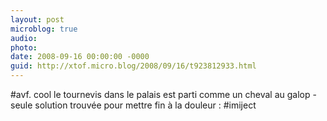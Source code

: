```yaml
---
layout: post
microblog: true
audio: 
photo: 
date: 2008-09-16 00:00:00 -0000
guid: http://xtof.micro.blog/2008/09/16/t923812933.html
---
```

#avf. cool le tournevis dans le palais est parti comme un cheval au galop - seule solution trouvée pour mettre fin à la douleur : #imiject
